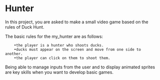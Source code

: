 # Hunter

In this project, you are asked to make a small video game based on the rules of Duck Hunt.

The basic rules for the my_hunter are as follows:

        •the player is a hunter who shoots ducks.
        •ducks must appear on the screen and move from one side to another.
        •the player can click on them to shoot them.

Being able to manage inputs from the user and to display animated sprites are key skills when you want to develop basic games.
